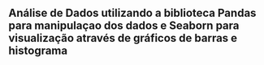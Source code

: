 ## Análise de Dados utilizando a biblioteca Pandas para manipulaçao dos dados e Seaborn para visualização através de gráficos de barras e histograma

